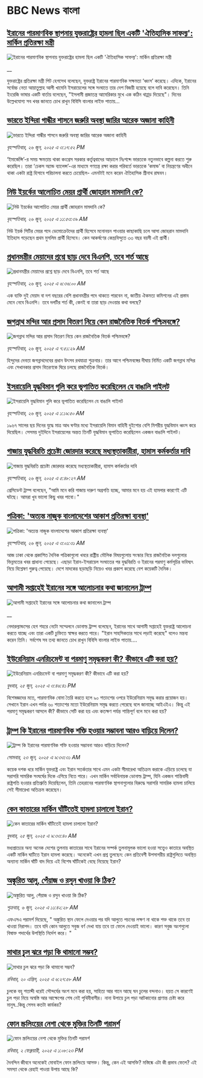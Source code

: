 # BBC News বাংলা## [ইরানের পারমাণবিক স্থাপনায় যুক্তরাষ্ট্রের হামলা ছিল একটি 'ঐতিহাসিক সাফল্য': মার্কিন প্রতিরক্ষা মন্ত্রী](https://www.bbc.co.uk/bengali/live/cy8g7lvnw94t?at_campaign=githubrss)![ইরানের পারমাণবিক স্থাপনায় যুক্তরাষ্ট্রের হামলা ছিল একটি 'ঐতিহাসিক সাফল্য': মার্কিন প্রতিরক্ষা মন্ত্রী](https://ichef.bbci.co.uk/ace/standard/240/cpsprodpb/5c80/live/5d353f50-5299-11f0-8485-7bd50fa63665.png)__­যুক্তরাষ্ট্রের প্রতিরক্ষা মন্ত্রী পিট হেগসেথ বলেছেন, যুক্তরাষ্ট্র ইরানের পারমাণবিক সক্ষমতা ‘ধ্বংস’ করেছে। এদিকে, ইরানের সর্বোচ্চ নেতা আয়াতুল্লাহ আলী খামেনি ইসরায়েলের সঙ্গে সংঘাতে তার দেশ বিজয়ী হয়েছে বলে দাবি করেছেন। তিনি ইংরেজি ভাষার একটি বার্তায় বলেছেন, "ইসলামী প্রজাতন্ত্র আমেরিকার মুখে এক কঠিন থাপ্পড় দিয়েছে"। দিনের উল্লেখযোগ্য সব খবর জানতে চোখ রাখুন বিবিসি বাংলার লাইভ পাতায়...## [ভারতে ইন্দিরা গান্ধীর শাসনে জরুরি অবস্থা জারির আরেক অজানা কাহিনী](https://www.bbc.com/bengali/articles/cr589y9mr45o?at_campaign=githubrss)![ভারতে ইন্দিরা গান্ধীর শাসনে জরুরি অবস্থা জারির আরেক অজানা কাহিনী](https://ichef.bbci.co.uk/ace/ws/240/cpsprodpb/ba67/live/02eec850-4532-11f0-bace-e1270fc31f5e.jpg)_বৃহস্পতিবার, ২৬ জুন, ২০২৫ এ ৩:১৭:৫২ PM_‘ইমার্জেন্সি’-র সময় ক্ষমতায় থাকা কংগ্রেস সরকার কর্তৃত্ববাদের আড়ালে নিঃশব্দে ভারতকে নতুনভাবে কল্পনা করতে শুরু করেছিল। তারা ‘চেকস অ্যান্ড ব্যালেন্স’-এর মাধ্যমে গণতন্ত্র রক্ষা করার পরিবর্তে ভারতকে ‘কমান্ড’ বা নিয়ন্ত্রণের অধীনে থাকা একটা রাষ্ট্র হিসাবে পরিচালনা করতে চেয়েছিল- এমনটাই মনে করেন ঐতিহাসিক শ্রীনাথ রাঘবন।## [নিউ ইয়র্কের আলোচিত মেয়র প্রার্থী জোহরান মামদানি কে? ](https://www.bbc.com/bengali/articles/c5y9mz35vjqo?at_campaign=githubrss)![নিউ ইয়র্কের আলোচিত মেয়র প্রার্থী জোহরান মামদানি কে? ](https://ichef.bbci.co.uk/ace/ws/240/cpsprodpb/74aa/live/0e02ee30-5197-11f0-a2ff-17a82c2e8bc4.jpg)_বৃহস্পতিবার, ২৬ জুন, ২০২৫ এ ১১:৫৩:৩৯ AM_নিউ ইয়র্ক সিটির মেয়র পদে ডেমোক্রেটদের প্রার্থী হিসেবে মনোনয়ন পাওয়ার কাছাকাছি চলে আসা জোহরান মামদানি ইতিহাস গড়েছেন প্রথম মুসলিম প্রার্থী হিসেবে। কেন আকর্ষণের কেন্দ্রবিন্দুতে ৩৩ বছর বয়সী এই প্রার্থী।## [প্রধানমন্ত্রীর মেয়াদের প্রশ্নে ছাড় দেবে  বিএনপি, তবে শর্ত আছে](https://www.bbc.com/bengali/articles/c9vry1eykmpo?at_campaign=githubrss)![প্রধানমন্ত্রীর মেয়াদের প্রশ্নে ছাড় দেবে  বিএনপি, তবে শর্ত আছে](https://ichef.bbci.co.uk/ace/ws/240/cpsprodpb/a30c/live/7c933ff0-5258-11f0-b724-053c7095a18e.jpg)_বৃহস্পতিবার, ২৬ জুন, ২০২৫ এ ৬:৩৬:০০ AM_এক ব্যক্তি দুই মেয়াদ বা দশ বছরের বেশি প্রধানমন্ত্রীর পদে থাকতে পারবেন না, জাতীয় ঐকমত্য কমিশনের এই প্রস্তাব মেনে নেবে বিএনপি। তবে দলটির শর্ত কী, কেনই বা তারা ছাড় দেওয়ার কথা বলছে?## [জগন্নাথ মন্দির আর প্রসাদ বিতরণ নিয়ে কেন রাজনৈতিক বিতর্ক পশ্চিমবঙ্গে? ](https://www.bbc.com/bengali/articles/ckgj1zpn25go?at_campaign=githubrss)![জগন্নাথ মন্দির আর প্রসাদ বিতরণ নিয়ে কেন রাজনৈতিক বিতর্ক পশ্চিমবঙ্গে? ](https://ichef.bbci.co.uk/ace/ws/240/cpsprodpb/3644/live/05149930-5251-11f0-a2ff-17a82c2e8bc4.jpg)_বৃহস্পতিবার, ২৬ জুন, ২০২৫ এ ৭:৫১:২৯ AM_হিন্দুদের দেবতা জগন্নাথদেবের প্রধান উৎসব রথযাত্রা শুক্রবার। তার আগে পশ্চিমবঙ্গের দীঘায় নির্মিত একটি জগন্নাথ মন্দির এবং সেখানকার প্রসাদ বিতরণকে ঘিরে চলছে রাজনৈতিক বিতর্ক।## [ইসরায়েলি যুদ্ধবিমান গুলি করে ভূপাতিত করেছিলেন যে বাঙালি পাইলট](https://www.bbc.com/bengali/articles/cx2vgyzvjzlo?at_campaign=githubrss)![ইসরায়েলি যুদ্ধবিমান গুলি করে ভূপাতিত করেছিলেন যে বাঙালি পাইলট](https://ichef.bbci.co.uk/ace/ws/240/cpsprodpb/8474/live/82f77130-51aa-11f0-8485-7bd50fa63665.jpg)_বৃহস্পতিবার, ২৬ জুন, ২০২৫ এ ১:১৯:৫০ AM_১৯৬৭ সালের ছয় দিনের যুদ্ধে মাত্র আধ ঘণ্টার মধ্যে ইসরায়েলি বিমান বাহিনী দুইশোর বেশি মিশরীয় যুদ্ধবিমান ধ্বংস করে দিয়েছিল। সেসময় দুইদিনে ইসরায়েলের অন্তত তিনটি যুদ্ধবিমান ভূপাতিত করেছিলেন একজন বাঙালি পাইলট।## [গাজায় যুদ্ধবিরতি প্রচেষ্টা জোরদার করেছে মধ্যস্থতাকারীরা, হামাস কর্মকর্তার দাবি](https://www.bbc.com/bengali/articles/cpvj4717elyo?at_campaign=githubrss)![গাজায় যুদ্ধবিরতি প্রচেষ্টা জোরদার করেছে মধ্যস্থতাকারীরা, হামাস কর্মকর্তার দাবি](https://ichef.bbci.co.uk/ace/ws/240/cpsprodpb/22ce/live/f2bbfe00-523b-11f0-8485-7bd50fa63665.jpg)_বৃহস্পতিবার, ২৬ জুন, ২০২৫ এ ৫:৪৮:২৭ AM_প্রেসিডেন্ট ট্রাম্প বলেছেন, "আমি মনে করি গাজায় দারুণ অগ্রগতি হচ্ছে, আমার মনে হয় এই হামলার কারণেই এটি ঘটছে। আমরা খুব ভালো কিছু খবর পাবো।"## [পত্রিকা: 'অত্যন্ত নাজুক বাংলাদেশের আকাশ প্রতিরক্ষা ব্যবস্থা'](https://www.bbc.com/bengali/articles/cr5v274p076o?at_campaign=githubrss)![পত্রিকা: 'অত্যন্ত নাজুক বাংলাদেশের আকাশ প্রতিরক্ষা ব্যবস্থা'](https://ichef.bbci.co.uk/ace/ws/240/cpsprodpb/e033/live/54ebd300-5239-11f0-9f3d-2dbbe1ed669c.jpg)_বৃহস্পতিবার, ২৬ জুন, ২০২৫ এ ৩:০১:৩১ AM_আজ ঢাকা থেকে প্রকাশিত দৈনিক পত্রিকাগুলো খবরে রাষ্ট্রীয় মৌলিক বিষয়গুলোয় সংস্কার নিয়ে রাজনৈতিক দলগুলোর ভিন্নমতের খবর প্রাধান্য পেয়েছে। এছাড়া ইরান-ইসরায়েল সংঘাতের পর যুদ্ধবিরতি ও ইরানের পরমাণু কর্মসূচির ভবিষ্যৎ নিয়ে বিশ্লেষণ গুরুত্ব পেয়েছে। দেশে মাদকের ছড়াছড়ি নিয়েও খবর প্রকাশ করেছে বেশ কয়েকটি দৈনিক।## [আগামী সপ্তাহেই ইরানের সঙ্গে আলোচনার কথা জানালেন ট্রাম্প](https://www.bbc.co.uk/bengali/live/c0l41w03g58t?at_campaign=githubrss)![আগামী সপ্তাহেই ইরানের সঙ্গে আলোচনার কথা জানালেন ট্রাম্প](https://ichef.bbci.co.uk/ace/standard/240/cpsprodpb/7b46/live/66a60130-51d3-11f0-8485-7bd50fa63665.jpg)__নেদারল্যান্ডসের হেগ শহরে নেটো সম্মেলনে ডোনাল্ড ট্রাম্প বলেছেন, ইরানের সাথে আগামী সপ্তাহেই যুক্তরাষ্ট্র আলোচনা করতে যাচ্ছে এবং তারা একটি চুক্তিতে স্বাক্ষর করতে পারে। "ইরান সাহসিকতার সাথে লড়াই করেছে" বলেও মন্তব্য করেন তিনি। সর্বশেষ সব তথ্য জানতে চোখ রাখুন বিবিসি বাংলার লাইভ পাতায়....## [ইউরেনিয়াম এনরিচমেন্ট বা পরমাণু সমৃদ্ধকরণ কী? কীভাবে এটি করা হয়?](https://www.bbc.com/bengali/articles/cqx204rg9nlo?at_campaign=githubrss)![ইউরেনিয়াম এনরিচমেন্ট বা পরমাণু সমৃদ্ধকরণ কী? কীভাবে এটি করা হয়?](https://ichef.bbci.co.uk/ace/ws/240/cpsprodpb/fc42/live/09e9f6d0-51d4-11f0-a2ff-17a82c2e8bc4.jpg)_বুধবার, ২৫ জুন, ২০২৫ এ ৩:৪৬:৪১ PM_বিশেষজ্ঞদের মতে, পারমাণবিক বোমা তৈরি করতে হলে ৯০ শতাংশের ওপরে ইউরেনিয়াম সমৃদ্ধ করার প্রয়োজন হয়। সেখানে ইরান এখন পর্যন্ত ৬০ শতাংশের মতো ইউরেনিয়াম সমৃদ্ধ করতে পেরেছে বলে জানাচ্ছে আইএইএ। কিন্তু এই পরমাণু সমৃদ্ধকরণ আসলে কী? কীভাবে সেটি করা হয় এবং কতক্ষণ পর্যন্ত শান্তিপূর্ণ বলে মনে করা হয়?## [ট্রাম্প কি ইরানের পারমাণবিক শক্তি হওয়ার সম্ভাবনা আরও বাড়িয়ে দিলেন? ](https://www.bbc.com/bengali/articles/cvg86g6v0r8o?at_campaign=githubrss)![ট্রাম্প কি ইরানের পারমাণবিক শক্তি হওয়ার সম্ভাবনা আরও বাড়িয়ে দিলেন? ](https://ichef.bbci.co.uk/ace/ws/240/cpsprodpb/3dd5/live/34133c20-5010-11f0-86d5-3b52b53af158.jpg)_সোমবার, ২৩ জুন, ২০২৫ এ ৯:৩৩:৩১ AM_কয়েক দশক ধরে মার্কিন যুক্তরাষ্ট্র এবং ইরান সতর্কতার সাথে এমন একটা সীমারেখা অতিক্রম করাকে এড়িয়ে চলেছে যা সরাসরি সামরিক সংঘর্ষের দিকে এগিয়ে নিতে পারে। এখন মার্কিন সর্বাধিনায়ক ডোনাল্ড ট্রাম্প, যিনি একজন শান্তিবাদী রাষ্ট্রপতি হওয়ার প্রতিশ্রুতি দিয়েছিলেন, তিনি তেহরানের পারমাণবিক স্থাপনাগুলোর বিরুদ্ধে সরাসরি সামরিক হামলা চালিয়ে সেই সীমারেখা অতিক্রম করেছেন।## [কেন কাতারের মার্কিন ঘাঁটিতেই হামলা চালালো ইরান?](https://www.bbc.com/bengali/articles/c0rvzg4v4wpo?at_campaign=githubrss)![কেন কাতারের মার্কিন ঘাঁটিতেই হামলা চালালো ইরান?](https://ichef.bbci.co.uk/ace/ws/240/cpsprodpb/2718/live/cf2b5aa0-5194-11f0-8485-7bd50fa63665.jpg)_বুধবার, ২৫ জুন, ২০২৫ এ ৯:৩৩:৪০ AM_মধ্যপ্রাচ্যের অন্য অনেক দেশের তুলনায় কাতারের সাথে ইরানের সম্পর্ক তুলনামূলক ভালো হওয়া সত্ত্বেও কাতারে অবস্থিত একটি মার্কিন ঘাটিতে ইরান হামলা করেছে। অনেকেই এখন প্রশ্ন তুলছেন: কেন প্রতিবেশী উপসাগরীয় রাষ্ট্রগুলিতে অবস্থিত অন্যান্য মার্কিন ঘাঁটি বাদ দিয়ে এই বিশেষ ঘাঁটিকেই বেছে নিয়েছে ইরান?## [অঙ্কুরিত আলু, পেঁয়াজ ও রসুন খাওয়া কি ঠিক?](https://www.bbc.com/bengali/articles/czx02yddpyjo?at_campaign=githubrss)![অঙ্কুরিত আলু, পেঁয়াজ ও রসুন খাওয়া কি ঠিক?](https://ichef.bbci.co.uk/ace/ws/240/cpsprodpb/ce8d/live/dd2f4bc0-41d1-11f0-9e00-eb5667da9edb.jpg)_শুক্রবার, ৬ জুন, ২০২৫ এ ১১:৪২:২৮ AM_এফএসএ পরামর্শ দিয়েছে, " অঙ্কুরিত স্থান ফেলে দেওয়ার পর যদি আলুতে পচনের লক্ষণ না থাকে শক্ত থাকে তবে তা খাওয়া নিরাপদ। তবে যদি কোন আলুতে সবুজ বর্ণ দেখা যায় তবে তা ফেলে দেওয়াই ভালো। কারণ সবুজ অংশগুলো বিষাক্ত পদার্থের উপস্থিতি নির্দেশ করে। "## [মাথার চুল ঝরে পড়া কি থামানো সম্ভব?](https://www.bbc.com/bengali/articles/cz0115900myo?at_campaign=githubrss)![মাথার চুল ঝরে পড়া কি থামানো সম্ভব?](https://ichef.bbci.co.uk/ace/ws/240/cpsprodpb/db72/live/67a440c0-1db1-11f0-b265-abe347419ae3.jpg)_রবিবার, ২০ এপ্রিল, ২০২৫ এ ৬:২৭:৫৮ AM_চুলকে বহু শতাব্দী ধরেই সৌন্দর্যের অংশ মনে করা হয়, সাহিত্য আর গানে আছে ঘন চুলের বন্দনাও। হয়ত সে কারণেই চুল পড়া নিয়ে অস্বস্তি আর আক্ষেপের শেষ নেই পৃথিবীবাসীর। নানা উপায়ে চুল পড়া আটকানোর প্রাণান্ত চেষ্টা করে মানুষ..কিন্তু সেসব কতটা কার্যকর?## [ফোন স্ক্রলিংয়ের নেশা থেকে মুক্তির তিনটি পরামর্শ](https://www.bbc.com/bengali/articles/cll4l2q10l0o?at_campaign=githubrss)![ফোন স্ক্রলিংয়ের নেশা থেকে মুক্তির তিনটি পরামর্শ](https://ichef.bbci.co.uk/ace/ws/240/cpsprodpb/74f3/live/17fab3e0-127e-11ef-82e8-cd354766a224.jpg)_রবিবার, ২ ফেব্রুয়ারী, ২০২৫ এ ১:০৮:২৩ PM_দৈনন্দিন জীবনে অনেকেই মোবাইল ফোন স্ক্রলিংয়ে আসক্ত। কিন্তু, কেন এই আসক্তি? মস্তিষ্কে এটা কী প্রভাব ফেলে? এই সমস্যা থেকে রেহাই পাওয়া উপায় আছে কি?